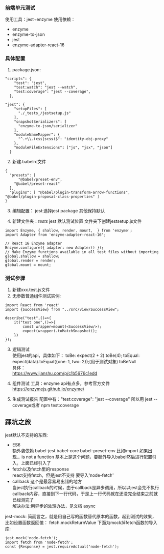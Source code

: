 ### 前端单元测试  
使用工具：jest+enzyme
使用依赖：  
+ enzyme
+ enzyme-to-json
+ jest
+ enzyme-adapter-react-16  

### 具体配置  
1. package.json:
```
"scripts": {
    "test": "jest",
    "test:watch": "jest --watch",
    "test:coverage": "jest --coverage",
  },
```

```
"jest": {
    "setupFiles": [
      "./_tests_/jestsetup.js"
    ],
    "snapshotSerializers": [
      "enzyme-to-json/serializer"
    ],
    "moduleNameMapper": {
      "^.+\\.(css|scss)$": "identity-obj-proxy"
    },
    "moduleFileExtensions": ["js", "jsx", "json"]
  }
```

2. 新建.babelrc文件
```
{
  "presets": [
      "@babel/preset-env",
    "@babel/preset-react"
  ],
  "plugins": [ "@babel/plugin-transform-arrow-functions", "@babel/plugin-proposal-class-properties" ]
}
```

3. 编辑配置：
jest:选择jest package 其他保持默认

4. 新建文件夹：_tests_ jest  默认测试位置
文件夹下创建jestsetup.js文件
```
import Enzyme, { shallow, render, mount,  } from 'enzyme';
import Adapter from 'enzyme-adapter-react-16';

// React 16 Enzyme adapter
Enzyme.configure({ adapter: new Adapter() });
// Make Enzyme functions available in all test files without importing
global.shallow = shallow;
global.render = render;
global.mount = mount;
```

### 测试步骤
1. 新建xxx.test.js文件
2. 无参数普通组件测试实例:
```
import React from 'react'
import {SuccessView} from "../src/view/SuccessView";

describe("test",()=>{
    it("test one",()=>{
        const wrapper=mount(<SuccessView/>);
        expect(wrapper).toMatchSnapshot();
    })
});
```
3. 逻辑测试  
使用jest的api，具体如下：
toBe: expect(2 + 2).toBe(4);
toEqual: expect(data).toEqual({one: 1, two: 2});(用于测试对象)
toBeNull  
具体：  
https://www.jianshu.com/p/c1b5676c1edd

4. 组件测试
工具：enzyme
api有点多，参考官方文件  
https://enzymejs.github.io/enzyme/

5. 生成测试报告
配置中有："test:coverage": "jest --coverage"
所以用 jest --coverage或者 npm test:coverage

## 踩坑之旅
jest默认不支持的东西:
+ ES6    
额外装依赖 babel-jest babel-core babel-preset-env
比如import 如果出现... is not a function 基本上是这个问题，要额外导入babel然后进行配置引入，上面已经引入了
+ fetch以及fetch里的response  
react支持fetch，但是jest不支持 要导入'node-fetch'
+ callback  这个是最容易易出错的地方  
当jest执行callback的时候，由于callback是异步调用，所以以jest会先不执行callback内容，直接到下一行代码，于是上一行代码就在还没完全结束之前就已经测完了  
解决办法:用异步的处理办法，见文档 async  

jest-mock:
简而言之，就是用自己写的函数替代原本的函数，起到测试的效果，比如设置函数返回值：
fetch.mockReturnValue
下面为mock掉fetch函数的导入库:
```
jest.mock('node-fetch');
import fetch from 'node-fetch';
const {Response} = jest.requireActual('node-fetch');
```






